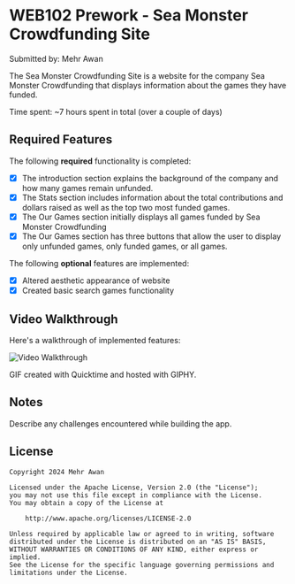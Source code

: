 # WEB102 Prework - Sea Monster Crowdfunding Site

Submitted by: Mehr Awan

The Sea Monster Crowdfunding Site is a website for the company Sea Monster Crowdfunding that displays information about the games they have funded.

Time spent: ~7 hours spent in total (over a couple of days)

## Required Features

The following **required** functionality is completed:

* [x] The introduction section explains the background of the company and how many games remain unfunded.
* [x] The Stats section includes information about the total contributions and dollars raised as well as the top two most funded games.
* [x] The Our Games section initially displays all games funded by Sea Monster Crowdfunding
* [x] The Our Games section has three buttons that allow the user to display only unfunded games, only funded games, or all games.

The following **optional** features are implemented:

* [x] Altered aesthetic appearance of website
* [x] Created basic search games functionality

## Video Walkthrough

Here's a walkthrough of implemented features:

<img src='https://i.giphy.com/media/v1.Y2lkPTc5MGI3NjExd3cwcG1vOW1hN3dicTdvZjd3bmN3YzFsM3Fpd2s3bHp1aDAxendkbSZlcD12MV9pbnRlcm5hbF9naWZfYnlfaWQmY3Q9Zw/e4zWjbFN7glwKhh9Bf/giphy-downsized-large.gif' title='Video Walkthrough' width='' alt='Video Walkthrough' />

<!-- https://i.giphy.com/media/v1.Y2lkPTc5MGI3NjExd3cwcG1vOW1hN3dicTdvZjd3bmN3YzFsM3Fpd2s3bHp1aDAxendkbSZlcD12MV9pbnRlcm5hbF9naWZfYnlfaWQmY3Q9Zw/e4zWjbFN7glwKhh9Bf/giphy-downsized-large.gif -->

<!-- Replace this with whatever GIF tool you used! -->
GIF created with Quicktime and hosted with GIPHY.  
<!-- Recommended tools:
[Kap](https://getkap.co/) for macOS
[ScreenToGif](https://www.screentogif.com/) for Windows
[peek](https://github.com/phw/peek) for Linux. -->

## Notes

Describe any challenges encountered while building the app.

## License

    Copyright 2024 Mehr Awan

    Licensed under the Apache License, Version 2.0 (the "License");
    you may not use this file except in compliance with the License.
    You may obtain a copy of the License at

        http://www.apache.org/licenses/LICENSE-2.0

    Unless required by applicable law or agreed to in writing, software
    distributed under the License is distributed on an "AS IS" BASIS,
    WITHOUT WARRANTIES OR CONDITIONS OF ANY KIND, either express or implied.
    See the License for the specific language governing permissions and
    limitations under the License.
